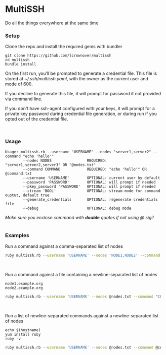 # MultiSSH

Do all the things everywhere at the same time


### Setup

Clone the repo and install the required gems with bundler
```
git clone https://github.com/lcrownover/multissh
cd multissh
bundle install
```

On the first run, you'll be prompted to generate a credential file. 
This file is stored at *~/.ssh/multissh.yaml*, with the owner as the current user and mode of 600.

If you decline to generate this file, it will prompt for password if not provided via command line.

If you don't have ssh-agent configured with your keys, it will prompt for a private key password during credential file generation, or during run if you opted out of the credential file.


<br>

### Usage

```
Usage: multissh.rb --username 'USERNAME' --nodes "server1,server2" --command "echo 'hello'"
        --nodes NODES                REQUIRED: "server1,server2,server3" OR "@nodes.txt"
        --command COMMAND            REQUIRED: "echo 'hello'" OR @command.txt
        --username 'USERNAME'        OPTIONAL: current user by default
        --password 'PASSWORD'        OPTIONAL: will prompt if needed
        --pkey_password 'PASSWORD'   OPTIONAL: will prompt if needed
        --stream 'BOOL'              OPTIONAL: stream mode for command ouptut, default true
        --generate_credentials       OPTIONAL: regenerate credentials file
        --debug                      OPTIONAL: debug mode
```

*Make sure you enclose command with **double** quotes if not using @ sigil*
<br><br>

### Examples

Run a command against a comma-separated list of nodes
```bash
ruby multissh.rb --username 'USERNAME' --nodes 'NODE1,NODE2' --command "COMMAND"
```

<br>

Run a command against a file containing a newline-separated list of nodes
```
node1.example.org
node2.example.org
```

```bash
ruby multissh.rb --username 'USERNAME' --nodes @nodes.txt --command "COMMAND"
```

<br>

Run a list of newline-separated commands against a newline-separated list of nodes
```
echo $(hostname)
yum install ruby
ruby -v
```

```bash
ruby multissh.rb --username 'USERNAME' --nodes @nodes.txt --command @commands.txt
```

<br>